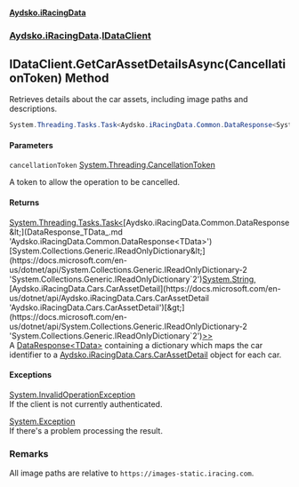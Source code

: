 #### [Aydsko.iRacingData](index.md 'index')
### [Aydsko.iRacingData](index.md#Aydsko.iRacingData 'Aydsko.iRacingData').[IDataClient](IDataClient.md 'Aydsko.iRacingData.IDataClient')

## IDataClient.GetCarAssetDetailsAsync(CancellationToken) Method

Retrieves details about the car assets, including image paths and descriptions.

```csharp
System.Threading.Tasks.Task<Aydsko.iRacingData.Common.DataResponse<System.Collections.Generic.IReadOnlyDictionary<string,Aydsko.iRacingData.Cars.CarAssetDetail>>> GetCarAssetDetailsAsync(System.Threading.CancellationToken cancellationToken=default(System.Threading.CancellationToken));
```
#### Parameters

<a name='Aydsko.iRacingData.IDataClient.GetCarAssetDetailsAsync(System.Threading.CancellationToken).cancellationToken'></a>

`cancellationToken` [System.Threading.CancellationToken](https://docs.microsoft.com/en-us/dotnet/api/System.Threading.CancellationToken 'System.Threading.CancellationToken')

A token to allow the operation to be cancelled.

#### Returns
[System.Threading.Tasks.Task&lt;](https://docs.microsoft.com/en-us/dotnet/api/System.Threading.Tasks.Task-1 'System.Threading.Tasks.Task`1')[Aydsko.iRacingData.Common.DataResponse&lt;](DataResponse_TData_.md 'Aydsko.iRacingData.Common.DataResponse<TData>')[System.Collections.Generic.IReadOnlyDictionary&lt;](https://docs.microsoft.com/en-us/dotnet/api/System.Collections.Generic.IReadOnlyDictionary-2 'System.Collections.Generic.IReadOnlyDictionary`2')[System.String](https://docs.microsoft.com/en-us/dotnet/api/System.String 'System.String')[,](https://docs.microsoft.com/en-us/dotnet/api/System.Collections.Generic.IReadOnlyDictionary-2 'System.Collections.Generic.IReadOnlyDictionary`2')[Aydsko.iRacingData.Cars.CarAssetDetail](https://docs.microsoft.com/en-us/dotnet/api/Aydsko.iRacingData.Cars.CarAssetDetail 'Aydsko.iRacingData.Cars.CarAssetDetail')[&gt;](https://docs.microsoft.com/en-us/dotnet/api/System.Collections.Generic.IReadOnlyDictionary-2 'System.Collections.Generic.IReadOnlyDictionary`2')[&gt;](DataResponse_TData_.md 'Aydsko.iRacingData.Common.DataResponse<TData>')[&gt;](https://docs.microsoft.com/en-us/dotnet/api/System.Threading.Tasks.Task-1 'System.Threading.Tasks.Task`1')  
A [DataResponse&lt;TData&gt;](DataResponse_TData_.md 'Aydsko.iRacingData.Common.DataResponse<TData>') containing a dictionary which maps the car identifier to a [Aydsko.iRacingData.Cars.CarAssetDetail](https://docs.microsoft.com/en-us/dotnet/api/Aydsko.iRacingData.Cars.CarAssetDetail 'Aydsko.iRacingData.Cars.CarAssetDetail') object for each car.

#### Exceptions

[System.InvalidOperationException](https://docs.microsoft.com/en-us/dotnet/api/System.InvalidOperationException 'System.InvalidOperationException')  
If the client is not currently authenticated.

[System.Exception](https://docs.microsoft.com/en-us/dotnet/api/System.Exception 'System.Exception')  
If there's a problem processing the result.

### Remarks
All image paths are relative to `https://images-static.iracing.com`.